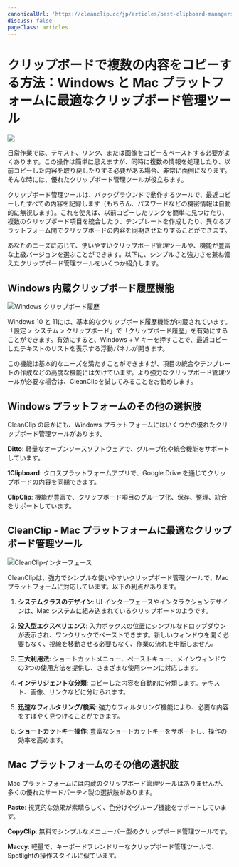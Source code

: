 ```yaml
---
canonicalUrl: 'https://cleanclip.cc/jp/articles/best-clipboard-managers-windows-mac-cleanclip'
discuss: false
pageClass: articles
---
```


# クリップボードで複数の内容をコピーする方法：Windows と Mac プラットフォームに最適なクリップボード管理ツール

![](/images/clipboard.png)

日常作業では、テキスト、リンク、または画像をコピー＆ペーストする必要がよくあります。この操作は簡単に思えますが、同時に複数の情報を処理したり、以前コピーした内容を取り戻したりする必要がある場合、非常に面倒になります。そんな時には、優れたクリップボード管理ツールが役立ちます。

クリップボード管理ツールは、バックグラウンドで動作するツールで、最近コピーしたすべての内容を記録します（もちろん、パスワードなどの機密情報は自動的に無視します）。これを使えば、以前コピーしたリンクを簡単に見つけたり、複数のクリップボード項目を統合したり、テンプレートを作成したり、異なるプラットフォーム間でクリップボードの内容を同期させたりすることができます。

あなたのニーズに応じて、使いやすいクリップボード管理ツールや、機能が豊富な上級バージョンを選ぶことができます。以下に、シンプルさと強力さを兼ね備えたクリップボード管理ツールをいくつか紹介します。

## Windows 内蔵クリップボード履歴機能

![Windows クリップボード履歴](/images/windows_clipboard_history.png)

Windows 10 と 11には、基本的なクリップボード履歴機能が内蔵されています。「設定 > システム > クリップボード」で「クリップボード履歴」を有効にすることができます。有効にすると、Windows + V キーを押すことで、最近コピーしたテキストのリストを表示する浮動パネルが開きます。

この機能は基本的なニーズを満たすことができますが、項目の統合やテンプレートの作成などの高度な機能には欠けています。より強力なクリップボード管理ツールが必要な場合は、CleanClipを試してみることをお勧めします。

## Windows プラットフォームのその他の選択肢

CleanClip のほかにも、Windows プラットフォームにはいくつかの優れたクリップボード管理ツールがあります。

**Ditto**: 軽量なオープンソースソフトウェアで、グループ化や統合機能をサポートしています。

**1Clipboard**: クロスプラットフォームアプリで、Google Drive を通じてクリップボードの内容を同期できます。

**ClipClip**: 機能が豊富で、クリップボード項目のグループ化、保存、整理、統合をサポートしています。

## CleanClip - Mac プラットフォームに最適なクリップボード管理ツール

![CleanClipインターフェース](/images/blogs/appstore-screenshots-home.webp)

CleanClipは、強力でシンプルな使いやすいクリップボード管理ツールで、Mac プラットフォームに対応しています。以下の利点があります。

1. **システムクラスのデザイン**: UI インターフェースやインタラクションデザインは、Mac システムに組み込まれているクリップボードのようです。

2. **没入型エクスペリエンス**: 入力ボックスの位置にシンプルなドロップダウンが表示され、ワンクリックでペーストできます。新しいウィンドウを開く必要もなく、視線を移動させる必要もなく、作業の流れを中断しません。

3. **三大利用法**: ショートカットメニュー、ペーストキュー、メインウィンドウの3つの使用方法を提供し、さまざまな使用シーンに対応します。

4. **インテリジェントな分類**: コピーした内容を自動的に分類します。テキスト、画像、リンクなどに分けられます。

5. **迅速なフィルタリング/検索**: 強力なフィルタリング機能により、必要な内容をすばやく見つけることができます。

6. **ショートカットキー操作**: 豊富なショートカットキーをサポートし、操作の効率を高めます。

## Mac プラットフォームのその他の選択肢

Mac プラットフォームには内蔵のクリップボード管理ツールはありませんが、多くの優れたサードパーティ製の選択肢があります。

**Paste**: 視覚的な効果が素晴らしく、色分けやグループ機能をサポートしています。

**CopyClip**: 無料でシンプルなメニューバー型のクリップボード管理ツールです。

**Maccy**: 軽量で、キーボードフレンドリーなクリップボード管理ツールで、Spotlightの操作スタイルに似ています。